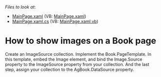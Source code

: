 <!-- default file list -->
*Files to look at*:

* [MainPage.xaml](./CS/SilverlightApplication3/MainPage.xaml) (VB: [MainPage.xaml](./VB/SilverlightApplication3/MainPage.xaml))
* [MainPage.xaml.cs](./CS/SilverlightApplication3/MainPage.xaml.cs) (VB: [MainPage.xaml.vb](./VB/SilverlightApplication3/MainPage.xaml.vb))
<!-- default file list end -->
# How to show images on a Book page


<p>Create an ImageSource collection. Implement the Book.PageTemplate. In this template, embed the Image element, and bind the Image.Source property to the ImageSource property from your collection. And the last step, assign your collection to the AgBook.DataSource property.</p>

<br/>



